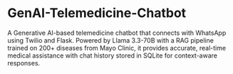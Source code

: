# GenAI-Telemedicine-Chatbot
A Generative AI-based telemedicine chatbot that connects with WhatsApp using Twilio and Flask. Powered by Llama 3.3-70B with a RAG pipeline trained on 200+ diseases from Mayo Clinic, it provides accurate, real-time medical assistance with chat history stored in SQLite for context-aware responses.
